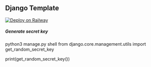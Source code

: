 ## Django Template

[![Deploy on Railway](https://railway.app/button.svg)](https://railway.app/new/template/GB6Eki?referralCode=U5zXSw)


##### Generate secret key
python3 manage.py shell
from django.core.management.utils import get_random_secret_key

print(get_random_secret_key()) 



